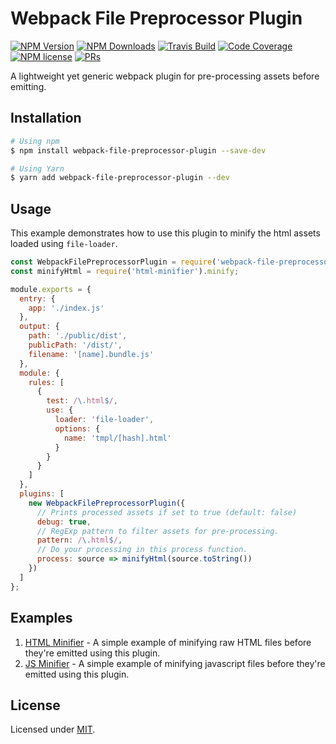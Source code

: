 # Webpack File Preprocessor Plugin

[![NPM Version](https://img.shields.io/npm/v/webpack-file-preprocessor-plugin.svg?style=flat-square&color=blue)](https://www.npmjs.com/package/webpack-file-preprocessor-plugin)
[![NPM Downloads](https://img.shields.io/npm/dt/webpack-file-preprocessor-plugin.svg?style=flat-square&color=brightgreen)](https://www.npmjs.com/package/webpack-file-preprocessor-plugin)
[![Travis Build](https://img.shields.io/travis/com/kabirbaidhya/webpack-file-preprocessor-plugin/master?style=flat-square&color=brightgreen)](https://travis-ci.com/kabirbaidhya/webpack-file-preprocessor-plugin)
[![Code Coverage](https://img.shields.io/codecov/c/github/kabirbaidhya/webpack-file-preprocessor-plugin/master?style=flat-square&color=brightgreen)](https://codecov.io/gh/kabirbaidhya/webpack-file-preprocessor-plugin)
[![NPM license](https://img.shields.io/npm/l/webpack-file-preprocessor-plugin?style=flat-square&color=brightgreen)](https://github.com/kabirbaidhya/webpack-file-preprocessor-plugin/blob/master/LICENSE)
[![PRs](https://img.shields.io/badge/PRs-Welcome-brightgreen?style=flat-square)](https://github.com/kabirbaidhya/webpack-file-preprocessor-plugin/pulls)

A lightweight yet generic webpack plugin for pre-processing assets before emitting.

## Installation

```bash
# Using npm
$ npm install webpack-file-preprocessor-plugin --save-dev

# Using Yarn
$ yarn add webpack-file-preprocessor-plugin --dev
```

## Usage

This example demonstrates how to use this plugin to minify the html assets loaded using `file-loader`.

```javascript
const WebpackFilePreprocessorPlugin = require('webpack-file-preprocessor-plugin');
const minifyHtml = require('html-minifier').minify;

module.exports = {
  entry: {
    app: './index.js'
  },
  output: {
    path: './public/dist',
    publicPath: '/dist/',
    filename: '[name].bundle.js'
  },
  module: {
    rules: [
      {
        test: /\.html$/,
        use: {
          loader: 'file-loader',
          options: {
            name: 'tmpl/[hash].html'
          }
        }
      }
    ]
  },
  plugins: [
    new WebpackFilePreprocessorPlugin({
      // Prints processed assets if set to true (default: false)
      debug: true,
      // RegExp pattern to filter assets for pre-processing.
      pattern: /\.html$/,
      // Do your processing in this process function.
      process: source => minifyHtml(source.toString())
    })
  ]
};
```

## Examples

1. [HTML Minifier](examples/html-minifier) - A simple example of minifying raw HTML files before they're emitted using this plugin.
2. [JS Minifier](examples/js-minifier) - A simple example of minifying javascript files before they're emitted using this plugin.

## License

Licensed under [MIT](LICENSE).
